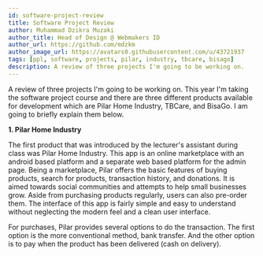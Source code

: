 ```yaml
---
id: software-project-review
title: Software Project Review
author: Muhammad Dzikra Muzaki
author_title: Head of Design @ Webmakers ID
author_url: https://github.com/mdzkm
author_image_url: https://avatars0.githubusercontent.com/u/43721937
tags: [ppl, software, projects, pilar, industry, tbcare, bisago]
description: A review of three projects I'm going to be working on.
---
```


A review of three projects I'm going to be working on. This year I'm taking the software project course and there are three different products available for development which are Pilar Home Industry, TBCare, and BisaGo. I am going to briefly explain them below.

<!--truncate-->

**1. Pilar Home Industry**

The first product that was introduced by the lecturer's assistant during class was Pilar Home Industry. This app is an online marketplace with an android based platform and a separate web based platform for the admin page. Being a marketplace, Pilar offers the basic features of buying products, search for products, transaction history, and donations. It is aimed towards social communities and attempts to help small businesses grow. Aside from purchasing products regularly, users can also pre-order them. The interface of this app is fairly simple and easy to understand without neglecting the modern feel and a clean user interface.

For purchases, Pilar provides several options to do the transaction. The first option is the more conventional method, bank transfer. And the other option is to pay when the product has been delivered (cash on delivery).
